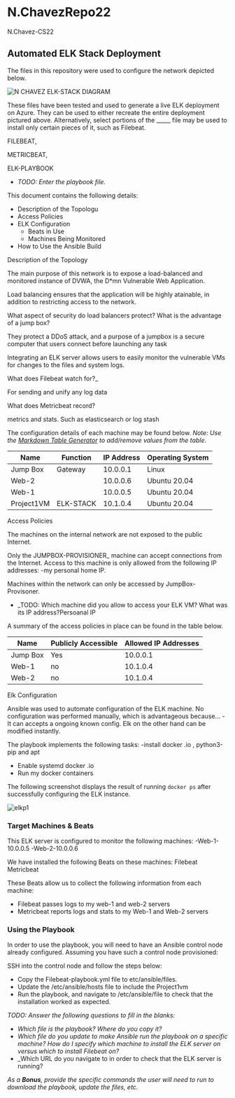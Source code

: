 # N.ChavezRepo22
N.Chavez-CS22
## Automated ELK Stack Deployment

The files in this repository were used to configure the network depicted below.

![N CHAVEZ ELK-STACK DIAGRAM](https://user-images.githubusercontent.com/101543246/158514913-a1282cf6-8764-4fd2-bfea-eaced94f0b94.png)


These files have been tested and used to generate a live ELK deployment on Azure. They can be used to either recreate the entire deployment pictured above. Alternatively, select portions of the _____ file may be used to install only certain pieces of it, such as Filebeat.

  FILEBEAT,
  
  
  METRICBEAT,
  
  
  ELK-PLAYBOOK


  - _TODO: Enter the playbook file._

This document contains the following details:
- Description of the Topologu
- Access Policies
- ELK Configuration
  - Beats in Use
  - Machines Being Monitored
- How to Use the Ansible Build


Description of the Topology

The main purpose of this network is to expose a load-balanced and monitored instance of DVWA, the D*mn Vulnerable Web Application.

Load balancing ensures that the application will be highly atainable, in addition to restricting access to the network.


What aspect of security do load balancers protect? What is the advantage of a jump box?


They protect a DDoS attack, and a purpose of a jumpbox is a secure computer that users connect before launching any task


Integrating an ELK server allows users to easily monitor the vulnerable VMs for changes to the files and system logs.



What does Filebeat watch for?_


For sending and unify any log data

What does Metricbeat record?


metrics and stats. Such as elasticsearch or log stash


The configuration details of each machine may be found below.
_Note: Use the [Markdown Table Generator](http://www.tablesgenerator.com/markdown_tables) to add/remove values from the table_.

| Name     | Function | IP Address | Operating System |
|----------|----------|------------|------------------|
| Jump Box | Gateway  | 10.0.0.1   | Linux            |
| Web-2    |          | 10.0.0.6   | Ubuntu 20.04     |
| Web-1    |          | 10.0.0.5   | Ubuntu 20.04     |
|Project1VM| ELK-STACK| 10.1.0.4   | Ubuntu 20.04     |

Access Policies

The machines on the internal network are not exposed to the public Internet. 

Only the JUMPBOX-PROVISIONER_ machine can accept connections from the Internet. Access to this machine is only allowed from the following IP addresses:
-my personal home IP.

Machines within the network can only be accessed by JumpBox-Provisoner.
- _TODO: Which machine did you allow to access your ELK VM? What was its IP address?Persoanal IP

A summary of the access policies in place can be found in the table below.

| Name     | Publicly Accessible | Allowed IP Addresses |
|----------|---------------------|----------------------|
| Jump Box | Yes                 | 10.0.0.1             |
| Web-1    | no                  | 10.1.0.4             |
| Web-2    | no                  | 10.1.0.4             |

Elk Configuration

Ansible was used to automate configuration of the ELK machine. No configuration was performed manually, which is advantageous because...
-It can accepts a ongoing known config. Elk on the other hand can be modified instantly.

The playbook implements the following tasks:
-install docker .io , python3-pip and apt
- Enable systemd docker .io
- Run my docker containers



The following screenshot displays the result of running `docker ps` after successfully configuring the ELK instance.

![elkp1](https://user-images.githubusercontent.com/101543246/158514800-09f07208-cbc9-46d6-a854-9e03612de54e.png)


### Target Machines & Beats
This ELK server is configured to monitor the following machines:
-Web-1-10.0.0.5
-Web-2-10.0.0.6

We have installed the following Beats on these machines:
Filebeat
Metricbeat

These Beats allow us to collect the following information from each machine:
- Filebeat passes logs to my web-1 and web-2 servers
- Metricbeat reports logs and stats to my Web-1 and Web-2 servers

### Using the Playbook
In order to use the playbook, you will need to have an Ansible control node already configured. Assuming you have such a control node provisioned: 

SSH into the control node and follow the steps below:
- Copy the Filebeat-playbook.yml file to etc/ansible/files.
- Update the /etc/ansible/hosts file to include the Project1vm
- Run the playbook, and navigate to /etc/ansible/file to check that the installation worked as expected.

_TODO: Answer the following questions to fill in the blanks:_
- _Which file is the playbook? Where do you copy it?_
- _Which file do you update to make Ansible run the playbook on a specific machine? How do I specify which machine to install the ELK server on versus which to install Filebeat on?_
- _Which URL do you navigate to in order to check that the ELK server is running?

_As a **Bonus**, provide the specific commands the user will need to run to download the playbook, update the files, etc._
